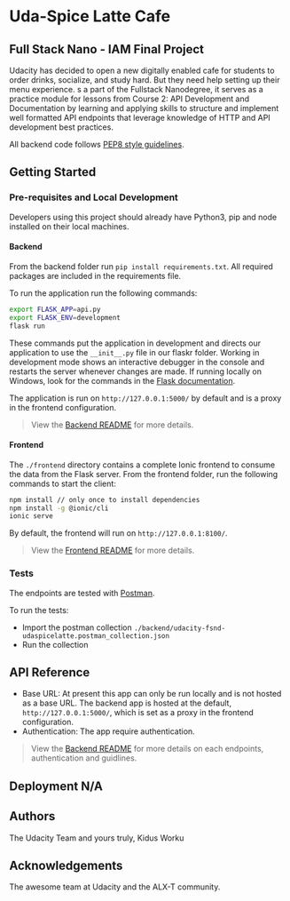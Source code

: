 # Uda-Spice Latte Cafe

## Full Stack Nano - IAM Final Project

Udacity has decided to open a new digitally enabled cafe for students to order drinks, socialize, and study hard. But they need help setting up their menu experience. s a part of the Fullstack Nanodegree, it serves as a practice module for lessons from Course 2: API Development and Documentation by learning and applying skills to structure and implement well formatted API endpoints that leverage knowledge of HTTP and API development best practices. 

All backend code follows [PEP8 style guidelines](https://www.python.org/dev/peps/pep-0008/).

## Getting Started

### Pre-requisites and Local Development 
Developers using this project should already have Python3, pip and node installed on their local machines.

#### Backend

From the backend folder run `pip install requirements.txt`. All required packages are included in the requirements file. 

To run the application run the following commands: 

```bash
export FLASK_APP=api.py
export FLASK_ENV=development
flask run
```

These commands put the application in development and directs our application to use the `__init__.py` file in our flaskr folder. Working in development mode shows an interactive debugger in the console and restarts the server whenever changes are made. If running locally on Windows, look for the commands in the [Flask documentation](http://flask.pocoo.org/docs/1.0/tutorial/factory/).

The application is run on `http://127.0.0.1:5000/` by default and is a proxy in the frontend configuration. 

> View the [Backend README](./backend/README.md) for more details.

#### Frontend

The `./frontend` directory contains a complete Ionic frontend to consume the data from the Flask server. From the frontend folder, run the following commands to start the client: 

```bash
npm install // only once to install dependencies
npm install -g @ionic/cli
ionic serve
```

By default, the frontend will run on `http://127.0.0.1:8100/`.

> View the [Frontend README](./frontend/README.md) for more details.

### Tests

The endpoints are tested with [Postman](https://getpostman.com).

To run the tests:
- Import the postman collection `./backend/udacity-fsnd-udaspicelatte.postman_collection.json`
- Run the collection

## API Reference

- Base URL: At present this app can only be run locally and is not hosted as a base URL. The backend app is hosted at the default, `http://127.0.0.1:5000/`, which is set as a proxy in the frontend configuration. 
- Authentication: The app require authentication.

> View the [Backend README](./backend/README.md) for more details on each endpoints, authentication and guidlines.

## Deployment N/A

## Authors
The Udacity Team and yours truly, Kidus Worku

## Acknowledgements 
The awesome team at Udacity and the ALX-T community.
